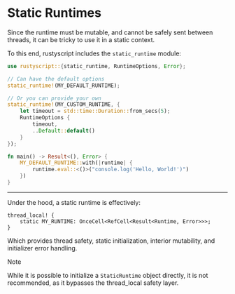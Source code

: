 # Static Runtimes
Since the runtime must be mutable, and cannot be safely sent between threads, it can be tricky to use it in a static context.

To this end, rustyscript includes the `static_runtime` module:
```rust
use rustyscript::{static_runtime, RuntimeOptions, Error};

// Can have the default options
static_runtime!(MY_DEFAULT_RUNTIME);

// Or you can provide your own
static_runtime!(MY_CUSTOM_RUNTIME, {
    let timeout = std::time::Duration::from_secs(5);
    RuntimeOptions {
        timeout,
        ..Default::default()
    }
});

fn main() -> Result<(), Error> {
    MY_DEFAULT_RUNTIME::with(|runtime| {
        runtime.eval::<()>("console.log('Hello, World!')")
    })
}
```

-----

Under the hood, a static runtime is effectively:
```rust,norun
thread_local! {
    static MY_RUNTIME: OnceCell<RefCell<Result<Runtime, Error>>>;
}
```

Which provides thread safety, static initialization, interior mutability, and initializer error handling.

> [!NOTE]
> While it is possible to initialize a `StaticRuntime` object directly, it is not recommended, as it bypasses the thread_local safety layer.